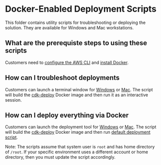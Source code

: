 # Docker-Enabled Deployment Scripts

This folder contains utility scripts for troubleshooting or deploying the solution.  They are available for Windows and Mac workstations.

## What are the prerequiste steps to using these scripts

Customers need to [configure the AWS CLI](https://docs.aws.amazon.com/cli/latest/userguide/cli-chap-configure.html) and [install Docker](https://docs.docker.com/engine/install/).

## How can I troubleshoot deployments

Customers can launch a terminal window for [Windows](debug.bat) or [Mac](debug.sh).  The script will build the [cdk-deploy](../images/cdk-deploy) Docker image and then run it as an interactive session.

## How can I deploy everything via Docker

Customers can launch the deployment tool for [Windows](ship-it.bat) or [Mac](ship-it.sh).  The script will build the [cdk-deploy](../images/cdk-deploy) Docker image and then run [default deployment script](../images/cdk-deploy/ship-it.sh).

Note: The scripts assume that system user is `root` and has home directory of `/root`.  If your specific environment uses a different account or home directory, then you must update the script accordingly.
